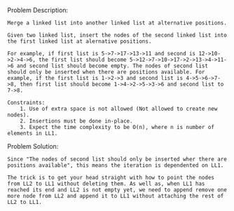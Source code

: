 Problem Description:

	Merge a linked list into another linked list at alternative positions.

	Given two linked list, insert the nodes of the second linked list into the first linked list at alernative positions.

	For example, if first list is 5->7->17->13->11 and second is 12->10->2->4->6, the first list should become 5->12->7->10->17->2->13->4->11->6 and second list should become empty. The nodes of second list should only be inserted when there are positions available. For example, if the first list is 1->2->3 and second list is 4->5->6->7->8, then first list should become 1->4->2->5->3->6 and second list to 7->8.

	Constraints:
		1. Use of extra space is not allowed (Not allowed to create new nodes). 
		2. Insertions must be done in-place. 
		3. Expect the time complexity to be O(n), where n is number of elements in LL1.

Problem Solution:

	Since "The nodes of second list should only be inserted wher there are positions available", this means the iteration is dependented on LL1. 

	The trick is to get your head straight with how to point the nodes from LL2 to LL1 without deleting them. As well as, when LL1 has reached its end and LL2 is not empty yet, we need to append remove one more node from LL2 and append it to LL1 without attaching the rest of LL2 to LL1.

	